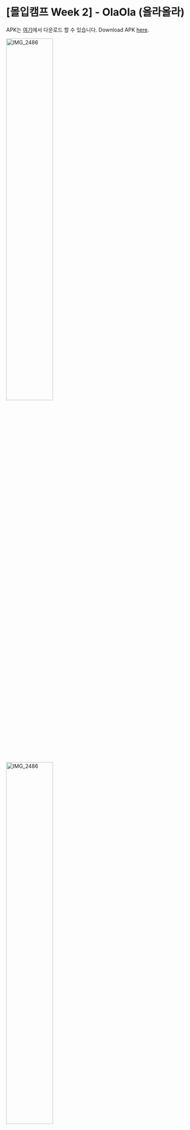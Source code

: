 # [몰입캠프 Week 2] - OlaOla (올라올라)

APK는 [여기](https://drive.google.com/file/d/10UJZOl9N5TSMK19nRUQgTM-5uFRl5Bnc/view?usp=sharing)에서 다운로드 할 수 있습니다.
Download APK [here](https://drive.google.com/file/d/10UJZOl9N5TSMK19nRUQgTM-5uFRl5Bnc/view?usp=sharing).

<img width="50%" alt="IMG_2486" src="https://github.com/pancakesontuesday/2023Madcamp-Week2/assets/109589438/9555cd59-48cd-4627-bc2f-880399175d9f">
<img width="50%" alt="IMG_2486" src="https://github.com/pancakesontuesday/2023Madcamp-Week2/assets/109589438/9d6d84e7-ddc4-4e30-a8eb-b750ed9a2d89">


## 개발자 (Developers)

- [홍은빈 Eunbeen (Eunice) Hong](https://github.com/pancakesontuesday), [김은수 Eunsu Kim](https://github.com/EunsuKim03)
<img width="13%" alt="IMG_2489" src="https://github.com/pancakesontuesday/2023Madcamp-Week2/assets/109589438/7fd0c146-0a92-4bad-9d2c-917ae8e03b26">
<img width="10%" alt="IMG_2488" src="https://github.com/pancakesontuesday/2023Madcamp-Week2/assets/109589438/095d9439-0f6a-4703-b937-337ac28fae97">



## 기술 (Tech Stack)

[![](https://img.shields.io/badge/Unity-000000?style=for-the-badge&logo=unity&logoColor=white)](https://unity.com/)
[![](https://img.shields.io/badge/Android_Studio-3DDC84?style=for-the-badge&logo=android-studio&logoColor=white)](https://developer.android.com/studio)
[![](https://img.shields.io/badge/Node.js-339933?style=for-the-badge&logo=node.js&logoColor=white)](https://nodejs.org/)
[![](https://img.shields.io/badge/MongoDB-47A248?style=for-the-badge&logo=mongodb&logoColor=white)](https://www.mongodb.com/)

Unity Game: Madcamp-Week2\
Server: server\
android studio (exported unity project): final\
release APK: apkforder

### Game
*Unity 2044.3.4f1*

### Server
*Node.js + Ubuntu 20.4 VM*   
* 서버 API   
  * REST 기반 API   
    * GET: /

### DB
*MongoDB Atlas*

### 카카오 로그인 & 배포 (Kakao login & Release)
*Android Studio*

---

## 소개 (Introduction)
<img width="10%" alt="IMG_2487" src="https://github.com/pancakesontuesday/2023Madcamp-Week2/assets/109589438/daecbc1c-c984-43f6-a010-dd8357c25496">

`올라올라`는 무한의 계단을 모티브로 만들어진 몰입캠프 대학 대항 게임입니다. 카카오 로그인으로 게임을 이용할 수 있으며 최초 가입시 선택한 대학으로 캐릭터가 결정됩니다. 랭킹탭에서 가입한 유저들의 순위를 확인할 수 있으며 1, 2, 3위는 대학 캐릭터와 함께 명예의 전당에 오르게 됩니다. 대학의 명예를 걸고 계단을 올라올라~
`Ola-Ola` is a game to climb infinite stairs with against universities. You can sign up with Kakao account, and the character is determined by the university you chose when you first joined. You can check the ranking of users on the ranking tab, and first, second, and third places will be on the Hall of Fame with university mascots. Let's climb with the honor of the university~

<img width="30%" alt="IMG_2487" src="https://github.com/pancakesontuesday/2023Madcamp-Week2/assets/109589438/46cfc998-9840-4342-a67f-14c6baee229f">


## 기능 (Features)

### 홈화면 Home
 - 유저의 대학에 따라 캐릭터가 지정됩니다. 숙명여대, 한양대, 성균관대, 카이스트, 고려대, GIST, 포스텍은 대학의 마스코트가 캐릭터로 제공되고 이외의 대학은 기본 캐릭터로 플레이하게 됩니다.
 - 홈 화면에서는 랭킹탭과 게임화면에 접근할 수 있습니다.
 - 앱을 실행하면 배경음악을 들을 수 있습니다.
 - Character is determined by the user's university. 7 universities' mascots are available and other university will be played with default character.
 - You can access ranking tab and game tab.
 - There will be background music.

<img width="30%" alt="home0" src="https://github.com/pancakesontuesday/2023Madcamp-Week2/assets/109589438/9a432e01-2271-4ee4-a56c-5ea8b8fc427b">
<img width="30%" alt="home1" src="https://github.com/pancakesontuesday/2023Madcamp-Week2/assets/109589438/d57f664d-49e7-4ff4-bbcb-6b3c1e2e27ea">
<img width="30%" alt="home2" src="https://github.com/pancakesontuesday/2023Madcamp-Week2/assets/109589438/8481562e-5cea-4f7c-bd60-87002affb404">


### 게임화면 Game
 - 오른쪽, 왼쪽 버튼으로 계단을 오를 방향을 선택합니다.
 - 상단의 타이머로 남은 시간을 확인할 수 있습니다. 타이머가 0에 도달할 때까지 계단을 오르지 않으면 게임이 오버됩니다.
 - 오른쪽 상단에서 게임을 잠시 멈추고 다시 실행할 수 있습니다.
 - 캐릭터가 죽으면 비명소리와 함께 캐릭터의 sprite가 변경됩니다.
 - Choose right or left way to climb the stair.
 - Check the timer on the upper side of the screen. If you don't choose the action before the timer goes off, the game will be over.
 - You can pause and resume the game with the button on the top-right.
 - Character sprite will be changed with screaming sound when the game is over.

<img width="30%" alt="game0" src="https://github.com/pancakesontuesday/2023Madcamp-Week2/assets/128043904/5619e341-4c13-4861-8e93-23e81f491bbe">
<img width="30%" alt="game1" src="https://github.com/pancakesontuesday/2023Madcamp-Week2/assets/109589438/28e22bff-e9b1-4373-bfcf-07a0c9327042">
<img width="30%" alt="home2" src="https://github.com/pancakesontuesday/2023Madcamp-Week2/assets/109589438/58b012db-7ee5-4ca9-8709-c61f4babd0f8">


### 랭킹탭 Ranking
 - 랭킹탭에서는 모든 유저의 순위를 확인할 수 있습니다.
 - 상단에서는 나의 최고 점수를 확인할 수 있으며, 홈버튼으로 홈화면으로 돌아갈 수 있습니다.
 - 1, 2, 3등은 대학 마스코트와 함께 명예의 전당에 오르게 됩니다.
 - Scroll view로 다른 모든 유저의 등수, 소속대학, 유저 이름과 최고점수를 확인할 수 있습니다.
 - You can check every users' ranking, university, name and their best score with Scroll View.
 - My best score is on the top of the screen, and can go back to home with home button.
 - 1st, 2nd, and 3rd place will be on the Hall of Fame with the mascot of the university.

<img width="30%" alt="ranking" src="https://github.com/pancakesontuesday/2023Madcamp-Week2/assets/109589438/29bbad8b-6df1-4052-b50a-1d659817dad9">
